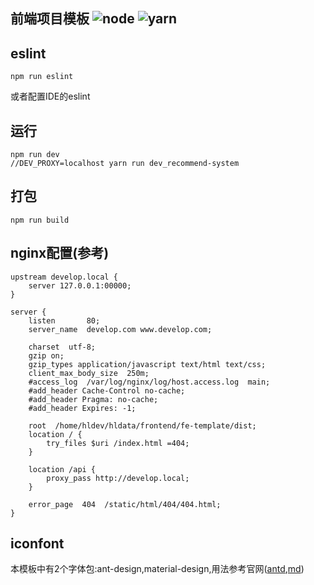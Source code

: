 ## 前端项目模板 ![node](https://img.shields.io/badge/node-require-yellow.svg) ![yarn](https://img.shields.io/badge/yarn-require-yellow.svg)

## eslint
```
npm run eslint
```
或者配置IDE的eslint

## 运行
```
npm run dev
//DEV_PROXY=localhost yarn run dev_recommend-system
```
## 打包
```
npm run build
```
## nginx配置(参考)
```
upstream develop.local {
    server 127.0.0.1:00000;
}

server {
    listen       80;
    server_name  develop.com www.develop.com;

    charset  utf-8;
    gzip on;
    gzip_types application/javascript text/html text/css;
    client_max_body_size  250m;
    #access_log  /var/log/nginx/log/host.access.log  main;
    #add_header Cache-Control no-cache;
    #add_header Pragma: no-cache;
    #add_header Expires: -1;

    root  /home/hldev/hldata/frontend/fe-template/dist;
    location / {
        try_files $uri /index.html =404;
    }

    location /api {
        proxy_pass http://develop.local;
    }

    error_page  404  /static/html/404/404.html;
}
```

## iconfont
本模板中有2个字体包:ant-design,material-design,用法参考官网([antd](https://ant.design/components/icon-cn/),[md](https://material.io/icons/))